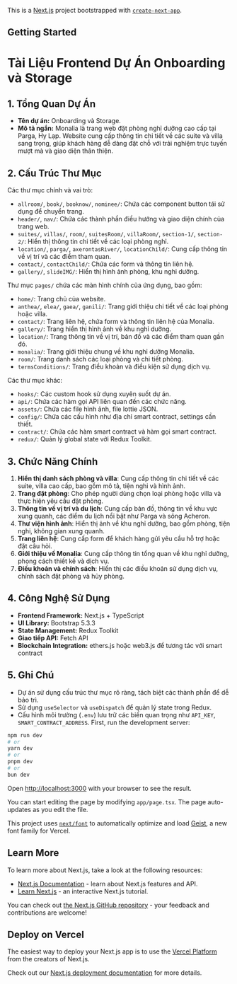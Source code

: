 This is a [Next.js](https://nextjs.org) project bootstrapped with [`create-next-app`](https://nextjs.org/docs/app/api-reference/cli/create-next-app).

## Getting Started
# Tài Liệu Frontend Dự Án Onboarding và Storage

## 1. Tổng Quan Dự Án
- **Tên dự án:** Onboarding và Storage.
- **Mô tả ngắn:** Monalia là trang web đặt phòng nghỉ dưỡng cao cấp tại Parga, Hy Lạp. Website cung cấp thông tin chi tiết về các suite và villa sang trọng, giúp khách hàng dễ dàng đặt chỗ với trải nghiệm trực tuyến mượt mà và giao diện thân thiện.

## 2. Cấu Trúc Thư Mục

Các thư mục chính và vai trò:
- `allroom/`, `book/`, `booknow/`, `nominee/`: Chứa các component button tái sử dụng để chuyển trang.
- `header/`, `nav/`: Chứa các thành phần điều hướng và giao diện chính của trang web.
- `suites/`, `villas/`, `room/`, `suitesRoom/`, `villaRoom/`, `section-1/`, `section-2/`: Hiển thị thông tin chi tiết về các loại phòng nghỉ.
- `location/`, `parga/`, `axerontasRiver/`, `locationChild/`: Cung cấp thông tin về vị trí và các điểm tham quan.
- `contact/`, `contactChild/`: Chứa các form và thông tin liên hệ.
- `gallery/`, `slideIMG/`: Hiển thị hình ảnh phòng, khu nghỉ dưỡng.

Thư mục `pages/` chứa các màn hình chính của ứng dụng, bao gồm:
- `home/`: Trang chủ của website.
- `anthea/`, `elea/`, `gaea/`, `ganili/`: Trang giới thiệu chi tiết về các loại phòng hoặc villa.
- `contact/`: Trang liên hệ, chứa form và thông tin liên hệ của Monalia.
- `gallery/`: Trang hiển thị hình ảnh về khu nghỉ dưỡng.
- `location/`: Trang thông tin về vị trí, bản đồ và các điểm tham quan gần đó.
- `monalia/`: Trang giới thiệu chung về khu nghỉ dưỡng Monalia.
- `room/`: Trang danh sách các loại phòng và chi tiết phòng.
- `termsConditions/`: Trang điều khoản và điều kiện sử dụng dịch vụ.

Các thư mục khác:
- `hooks/`: Các custom hook sử dụng xuyên suốt dự án.
- `api/`: Chứa các hàm gọi API liên quan đến các chức năng.
- `assets/`: Chứa các file hình ảnh, file lottie JSON.
- `config/`: Chứa các cấu hình như địa chỉ smart contract, settings cần thiết.
- `contract/`: Chứa các hàm smart contract và hàm gọi smart contract.
- `redux/`: Quản lý global state với Redux Toolkit.

## 3. Chức Năng Chính
1. **Hiển thị danh sách phòng và villa**: Cung cấp thông tin chi tiết về các suite, villa cao cấp, bao gồm mô tả, tiện nghi và hình ảnh.
2. **Trang đặt phòng**: Cho phép người dùng chọn loại phòng hoặc villa và thực hiện yêu cầu đặt phòng.
3. **Thông tin về vị trí và du lịch**: Cung cấp bản đồ, thông tin về khu vực xung quanh, các điểm du lịch nổi bật như Parga và sông Acheron.
4. **Thư viện hình ảnh**: Hiển thị ảnh về khu nghỉ dưỡng, bao gồm phòng, tiện nghi, không gian xung quanh.
5. **Trang liên hệ**: Cung cấp form để khách hàng gửi yêu cầu hỗ trợ hoặc đặt câu hỏi.
6. **Giới thiệu về Monalia**: Cung cấp thông tin tổng quan về khu nghỉ dưỡng, phong cách thiết kế và dịch vụ.
7. **Điều khoản và chính sách**: Hiển thị các điều khoản sử dụng dịch vụ, chính sách đặt phòng và hủy phòng.

## 4. Công Nghệ Sử Dụng
- **Frontend Framework:** Next.js + TypeScript
- **UI Library:** Bootstrap 5.3.3
- **State Management:** Redux Toolkit
- **Giao tiếp API:** Fetch API
- **Blockchain Integration:** ethers.js hoặc web3.js để tương tác với smart contract

## 5. Ghi Chú
- Dự án sử dụng cấu trúc thư mục rõ ràng, tách biệt các thành phần để dễ bảo trì.
- Sử dụng `useSelector` và `useDispatch` để quản lý state trong Redux.
- Cấu hình môi trường (`.env`) lưu trữ các biến quan trọng như `API_KEY`, `SMART_CONTRACT_ADDRESS`.
First, run the development server:

```bash
npm run dev
# or
yarn dev
# or
pnpm dev
# or
bun dev
```



Open [http://localhost:3000](http://localhost:3000) with your browser to see the result.

You can start editing the page by modifying `app/page.tsx`. The page auto-updates as you edit the file.

This project uses [`next/font`](https://nextjs.org/docs/app/building-your-application/optimizing/fonts) to automatically optimize and load [Geist](https://vercel.com/font), a new font family for Vercel.

## Learn More

To learn more about Next.js, take a look at the following resources:

- [Next.js Documentation](https://nextjs.org/docs) - learn about Next.js features and API.
- [Learn Next.js](https://nextjs.org/learn) - an interactive Next.js tutorial.

You can check out [the Next.js GitHub repository](https://github.com/vercel/next.js) - your feedback and contributions are welcome!

## Deploy on Vercel

The easiest way to deploy your Next.js app is to use the [Vercel Platform](https://vercel.com/new?utm_medium=default-template&filter=next.js&utm_source=create-next-app&utm_campaign=create-next-app-readme) from the creators of Next.js.

Check out our [Next.js deployment documentation](https://nextjs.org/docs/app/building-your-application/deploying) for more details.
